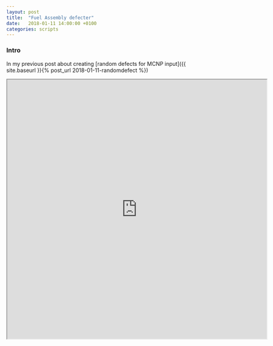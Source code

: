 ```yaml
---
layout: post
title:  "Fuel Assembly defecter"
date:   2018-01-11 14:00:00 +0100
categories: scripts
---
```


### Intro

In my previous post about creating [random defects for MCNP input]({{ site.baseurl }}{% post_url 2018-01-11-randomdefect %})

<iframe src="https://www.openprocessing.org/sketch/495110/embed/" width="680" height="680"></iframe>
